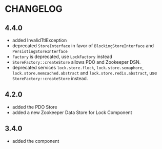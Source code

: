 CHANGELOG
=========

4.4.0
-----

 * added InvalidTtlException  
 * deprecated `StoreInterface` in favor of `BlockingStoreInterface` and `PersistingStoreInterface`
 * `Factory` is deprecated, use `LockFactory` instead
 * `StoreFactory::createStore` allows PDO and Zookeeper DSN. 
 * deprecated services `lock.store.flock`, `lock.store.semaphore`, `lock.store.memcached.abstract` and `lock.store.redis.abstract`, 
   use `StoreFactory::createStore` instead.
    
4.2.0
-----

 * added the PDO Store
 * added a new Zookeeper Data Store for Lock Component

3.4.0
-----

 * added the component
